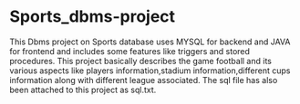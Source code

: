# Sports_dbms-project
This Dbms project on Sports database uses MYSQL for backend and JAVA for frontend and includes some features  like triggers and stored procedures.
This project basically describes the game football and its various aspects like players information,stadium information,different cups information along with different league associated.
The sql file has also been attached to this project as sql.txt.

